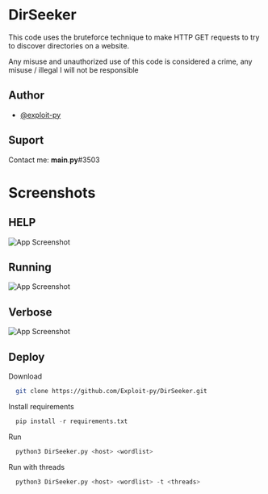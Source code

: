 
# DirSeeker

This code uses the bruteforce technique to make HTTP GET requests to try to discover directories on a website.

Any misuse and unauthorized use of this code is considered a crime, any misuse / illegal I will not be responsible

## Author

- [@exploit-py](https://www.github.com/exploit-py)


## Suport

Contact me: 𝐦𝐚𝐢𝐧.𝐩𝐲#3503

# Screenshots

## HELP

![App Screenshot](https://cdn.discordapp.com/attachments/933791098827059204/1075890226557366463/image.png)

## Running
![App Screenshot](https://cdn.discordapp.com/attachments/933791098827059204/1075890491599622324/image.png)

## Verbose
![App Screenshot](https://cdn.discordapp.com/attachments/933791098827059204/1075890827383025808/image.png)

## Deploy

Download

```bash
  git clone https://github.com/Exploit-py/DirSeeker.git
```

Install requirements

```python
  pip install -r requirements.txt
```

Run
```python
  python3 DirSeeker.py <host> <wordlist>
```

Run with threads

```python
  python3 DirSeeker.py <host> <wordlist> -t <threads>
```

